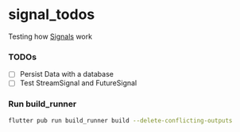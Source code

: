 # signal_todos

Testing how [Signals](https://pub.dev/packages/signals) work

### TODOs
 - [ ] Persist Data with a database
 - [ ] Test StreamSignal and FutureSignal

### Run build_runner
```bash
flutter pub run build_runner build --delete-conflicting-​outputs
```